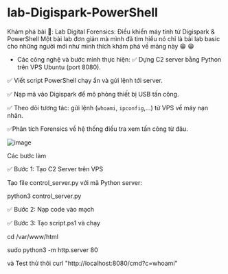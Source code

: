 # lab-Digispark-PowerShell
Khám phá bài 🤩: Lab Digital Forensics: Điều khiển máy tính từ Digispark & PowerShell 
Một bài lab đơn giản mà mình đã tìm hiểu nó chỉ là bài lab basic cho những người mới như mình thích khám phá về mảng này 😁 😁
- Các công nghệ và bước mình thực hiện:
✅ Dựng C2 server bằng Python trên VPS Ubuntu (port 8080).

✅ Viết script PowerShell chạy ẩn và gửi lệnh tới server.

✅ Nạp mã vào Digispark để mô phỏng thiết bị USB tấn công.

✅ Theo dõi tương tác: gửi lệnh (`whoami`, `ipconfig`,...) từ VPS về máy nạn nhân.

✅Phân tích Forensics về hệ thống điều tra xem tấn công từ đâu.


![image](https://github.com/user-attachments/assets/c215df16-0e51-4257-8fde-78f2089ec033)

Các bước làm 

✅ Bước 1: Tạo C2 Server trên VPS

Tạo file control_server.py với mã Python server:

python3 control_server.py

✅ Bước 2: Nạp code vào mạch 

✅ Bước 3: Tạo script.ps1 và chạy

cd /var/www/html

sudo python3 -m http.server 80


và Test thử thôi curl "http://localhost:8080/cmd?c=whoami"

